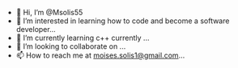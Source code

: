- 👋 Hi, I’m @Msolis55
- 👀 I’m interested in learning how to code and become a software developer...
- 🌱 I’m currently learning c++ currently ...
- 💞️ I’m looking to collaborate on ...
- 📫 How to reach me at moises.solis1@gmail.com...

<!---
Msolis55/Msolis55 is a ✨ special ✨ repository because its `README.md` (this file) appears on your GitHub profile.
You can click the Preview link to take a look at your changes.
--->
